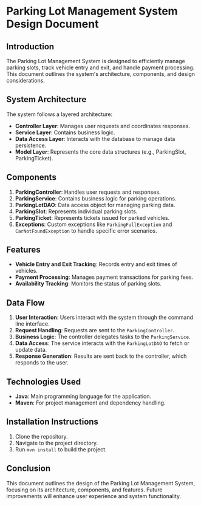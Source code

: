 # Parking Lot Management System Design Document

## Introduction
The Parking Lot Management System is designed to efficiently manage parking slots, track vehicle entry and exit, and handle payment processing. This document outlines the system's architecture, components, and design considerations.

## System Architecture
The system follows a layered architecture:
- **Controller Layer**: Manages user requests and coordinates responses.
- **Service Layer**: Contains business logic.
- **Data Access Layer**: Interacts with the database to manage data persistence.
- **Model Layer**: Represents the core data structures (e.g., ParkingSlot, ParkingTicket).

## Components
1. **ParkingController**: Handles user requests and responses.
2. **ParkingService**: Contains business logic for parking operations.
3. **ParkingLotDAO**: Data access object for managing parking data.
4. **ParkingSlot**: Represents individual parking slots.
5. **ParkingTicket**: Represents tickets issued for parked vehicles.
6. **Exceptions**: Custom exceptions like `ParkingFullException` and `CarNotFoundException` to handle specific error scenarios.

## Features
- **Vehicle Entry and Exit Tracking**: Records entry and exit times of vehicles.
- **Payment Processing**: Manages payment transactions for parking fees.
- **Availability Tracking**: Monitors the status of parking slots.


## Data Flow
1. **User Interaction**: Users interact with the system through the command line interface.
2. **Request Handling**: Requests are sent to the `ParkingController`.
3. **Business Logic**: The controller delegates tasks to the `ParkingService`.
4. **Data Access**: The service interacts with the `ParkingLotDAO` to fetch or update data.
5. **Response Generation**: Results are sent back to the controller, which responds to the user.

## Technologies Used
- **Java**: Main programming language for the application.
- **Maven**: For project management and dependency handling.

## Installation Instructions
1. Clone the repository.
2. Navigate to the project directory.
3. Run `mvn install` to build the project.



## Conclusion
This document outlines the design of the Parking Lot Management System, focusing on its architecture, components, and features. Future improvements will enhance user experience and system functionality.
